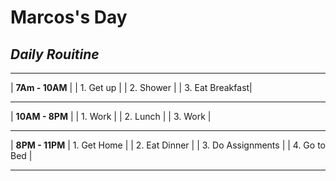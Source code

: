 # **Marcos's Day**
## ***Daily Rouitine***

____________________________________________________________________________________

| **7Am - 10AM** |
| 1. Get up |
| 2. Shower |
| 3. Eat Breakfast|

____________________________________________________________________________________

| **10AM - 8PM** |
| 1. Work |
| 2. Lunch |
| 3. Work |

____________________________________________________________________________________

| **8PM - 11PM**
| 1. Get Home |
| 2. Eat Dinner |
| 3. Do Assignments |
| 4. Go to Bed |

____________________________________________________________________________________

